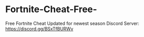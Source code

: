 # Fortnite-Cheat-Free- 
Free Fortnite Cheat Updated for newest season Discord Server: https://discord.gg/BSxTfBURWv
